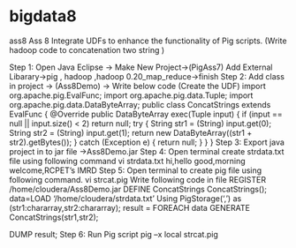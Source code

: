 # bigdata8
ass8
Ass 8
Integrate UDFs to enhance the functionality of Pig scripts. (Write hadoop
code to concatenation two string )

Step 1: Open Java Eclipse -> Make New Project->(PigAss7) Add External Libarary->pig , hadoop
,hadoop 0.20_map_reduce->finish
Step 2: Add class in project -> (Ass8Demo) -> Write below code (Create the UDF)
import org.apache.pig.EvalFunc;
import org.apache.pig.data.Tuple;
import org.apache.pig.data.DataByteArray;
public class ConcatStrings extends EvalFunc<DataByteArray> {
@Override
public DataByteArray exec(Tuple input) {
if (input == null || input.size() < 2)
return null;
try {
String str1 = (String) input.get(0);
String str2 = (String) input.get(1);
return new DataByteArray((str1 +
str2).getBytes());
} catch (Exception e) {
return null;
}
}
}
Step 3: Export java project in to jar file ->Ass8Demo.jar
Step 4: Open terminal create strdata.txt file using following command
vi strdata.txt
hi,hello
good,morning
welcome,RCPET’s IMRD
Step 5: Open terminal to create pig file using following command.
vi strcat.pig
Write following code in file
REGISTER /home/cloudera/Ass8Demo.jar
DEFINE ConcatStrings ConcatStrings();
data=LOAD ‘/home/cloudera/strdata.txt’ Using PigStorage(‘,’)
as (str1:chararray,str2:chararray);
result = FOREACH data GENERATE ConcatStrings(str1,str2);

DUMP result;
Step 6: Run Pig script
pig –x local strcat.pig
